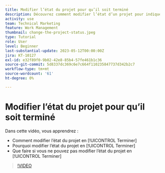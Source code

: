 ```yaml
---
title: Modifier l’état du projet pour qu’il soit terminé
description: Découvrez comment modifier l’état d’un projet pour indiquer que le travail est terminé.
activity: use
team: Technical Marketing
feature: Work Management
thumbnail: change-the-project-status.jpeg
type: Tutorial
role: User
level: Beginner
last-substantial-update: 2023-05-12T00:00:00Z
jira: KT-10127
exl-id: e32f89f0-9b02-42e8-85b4-57fe461b1c36
source-git-commit: 5d8337dc369c6e7c664f110235847737d342b2c7
workflow-type: tm+mt
source-wordcount: '61'
ht-degree: 0%

---
```


# Modifier l’état du projet pour qu’il soit terminé

Dans cette vidéo, vous apprendrez :

* Comment modifier l’état du projet en [!UICONTROL Terminer]
* Pourquoi modifier l’état du projet en [!UICONTROL Terminer]
* Que faire si vous ne pouvez pas modifier l’état du projet en [!UICONTROL Terminer]

>[!VIDEO](https://video.tv.adobe.com/v/3419336/?quality=12&learn=on)
